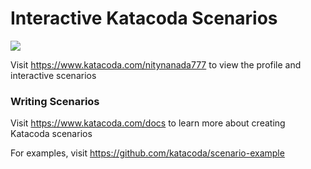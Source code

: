 # Interactive Katacoda Scenarios

[![](http://shields.katacoda.com/katacoda/nitynanada777/count.svg)](https://www.katacoda.com/nitynanada777 "Get your profile on Katacoda.com")

Visit https://www.katacoda.com/nitynanada777 to view the profile and interactive scenarios

### Writing Scenarios
Visit https://www.katacoda.com/docs to learn more about creating Katacoda scenarios

For examples, visit https://github.com/katacoda/scenario-example

